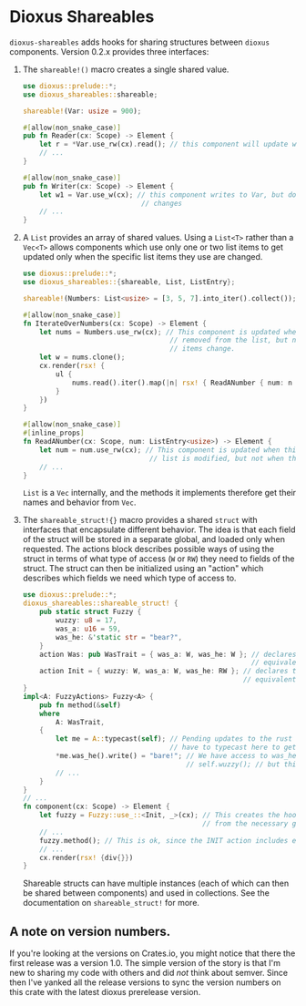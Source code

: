 # Dioxus Shareables

`dioxus-shareables` adds hooks for sharing structures between `dioxus` components. Version 0.2.x provides three interfaces:

1. The `shareable!()` macro creates a single shared value.

    ```rust
    use dioxus::prelude::*;
    use dioxus_shareables::shareable;

    shareable!(Var: usize = 900);

    #[allow(non_snake_case)]
    pub fn Reader(cx: Scope) -> Element {
        let r = *Var.use_rw(cx).read(); // this component will update when Var changes.
        // ...
    }

    #[allow(non_snake_case)]
    pub fn Writer(cx: Scope) -> Element {
        let w1 = Var.use_w(cx); // this component writes to Var, but does not get updated when Var
                                 // changes
        // ...
    }
    ```
1. A `List` provides an array of shared values.
    Using a `List<T>` rather than a `Vec<T>` allows components which use only one or two list items to get updated only when the specific list items they use are changed.

    ```rust
    use dioxus::prelude::*;
    use dioxus_shareables::{shareable, List, ListEntry};
    
    shareable!(Numbers: List<usize> = [3, 5, 7].into_iter().collect());
    
    #[allow(non_snake_case)]
    fn IterateOverNumbers(cx: Scope) -> Element {
        let nums = Numbers.use_rw(cx); // This component is updated when new items are added to or
                                        // removed from the list, but not when the individual list
                                        // items change.
        let w = nums.clone();
        cx.render(rsx! {
            ul {
                nums.read().iter().map(|n| rsx! { ReadANumber { num: n } })
            }
        })
    }
    
    #[allow(non_snake_case)]
    #[inline_props]
    fn ReadANumber(cx: Scope, num: ListEntry<usize>) -> Element {
        let num = num.use_rw(cx); // This component is updated when this specific entry in the
                                   // list is modified, but not when the others are.
        // ...
    }
    ```
    `List` is a `Vec` internally, and the methods it implements therefore get their names and behavior from `Vec`.
1. The `shareable_struct!{}` macro provides a shared `struct` with interfaces that encapsulate different behavior.
    The idea is that each field of the struct will be stored in a separate global, and loaded only when requested. The actions block describes possible ways of using the struct in terms of what type of access (`W` or `RW`) they need to fields of the struct.
    The struct can then be initialized using an "action" which describes which fields we need which type of access to.

    ```rust
    use dioxus::prelude::*;
    dioxus_shareables::shareable_struct! {
        pub static struct Fuzzy {
            wuzzy: u8 = 17,
            was_a: u16 = 59,
            was_he: &'static str = "bear?",
        }
        action Was: pub WasTrait = { was_a: W, was_he: W }; // declares a Was action type, as well as an
                                                            // equivalent trait.
        action Init = { wuzzy: W, was_a: W, was_he: RW }; // declares the INIT type, but no
                                                          // equivalent trait.
    }
    impl<A: FuzzyActions> Fuzzy<A> {
        pub fn method(&self)
        where
            A: WasTrait,
        {
            let me = A::typecast(self); // Pending updates to the rust trait system, we
                                        // have to typecast here to get a Fuzzy<Was>.
            *me.was_he().write() = "bare!"; // We have access to was_he
                                            // self.wuzzy(); // but this would fail because we don't have access to wuzzy.
            // ...
        }
    }
    // ...
    fn component(cx: Scope) -> Element {
        let fuzzy = Fuzzy::use_::<Init, _>(cx); // This creates the hooks for the struct and initializes it
                                                // from the necessary globals.
        // ...
        fuzzy.method(); // This is ok, since the INIT action includes everything the WAS action does.
        // ...
        cx.render(rsx! {div{}})
    }
    ```
    Shareable structs can have multiple instances (each of which can then be shared between components) and used in collections. See the documentation on `shareable_struct!` for more.

## A note on version numbers.
If you're looking at the versions on Crates.io, you might notice that there the first release was a version 1.0. The simple version of the story is that I'm new to sharing my code with others and did *not* think about semver. Since then I've yanked all the release versions to sync the version numbers on this crate with the latest dioxus prerelease version.
